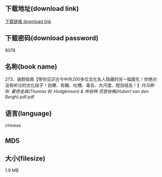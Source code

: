 ## 下载地址(download link)
[下载链接 download link](https://voluble-croquembouche-d321dc.netlify.app/?s=273%E3%80%81%E8%A3%85%E8%85%94%E6%8C%87%E5%8D%97%E3%80%90%E5%B8%A6%E4%BD%A0%E8%A7%81%E8%AF%86%E5%8F%A4%E4%BB%8A%E4%B8%AD%E5%A4%96200%E5%A4%9A%E4%BD%8D%E6%96%87%E5%8C%96%E5%90%8D%E4%BA%BA%E9%9A%90%E8%97%8F%E7%9A%84%E5%8F%A6%E4%B8%80%E5%B9%85%E9%9D%A2%E5%AD%94%EF%BC%81%E4%BD%A0%E7%BB%9D%E5%AF%B9%E6%B2%A1%E6%9C%89%E5%90%AC%E8%BF%87%E7%9A%84%E6%96%87%E5%8C%96%E6%AE%B5%E5%AD%90%EF%BC%81%E5%8A%B2%E7%88%86%E3%80%81%E6%9C%89%E8%B6%A3%E3%80%81%E5%90%90%E6%A7%BD%E3%80%81%E6%AF%92%E8%88%8C%E3%80%81%E5%A4%A7%E5%B0%BA%E5%BA%A6%E3%80%81%E7%9E%A0%E7%9B%AE%E7%BB%93%E8%88%8C%EF%BC%81%E3%80%91_%E6%89%98%E9%A9%AC%E6%96%AF%C2%B7+W.+%E9%9C%8D%E5%A5%87%E9%87%91%E6%A3%AE%28Thomas+W.+Hodgkinson%29+%26+%E4%BC%91%E4%BC%AF%E7%89%B9%C2%B7%E8%8C%83%E7%99%BB%E4%BC%AF%E6%A0%BC%28Hubert+van+den+Bergh%29_.pdf)

## 下载密码(download password)
8078

## 名称(book name)
273、装腔指南【带你见识古今中外200多位文化名人隐藏的另一幅面孔！你绝对没有听过的文化段子！劲爆、有趣、吐槽、毒舌、大尺度、瞠目结舌！】_托马斯· W. 霍奇金森(Thomas W. Hodgkinson) & 休伯特·范登伯格(Hubert van den Bergh)_.pdf.pdf

## 语言(language)
chinese

## MD5


## 大小(filesize)
1.9 MB
